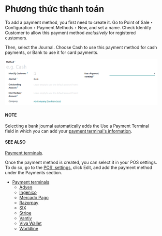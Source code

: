 # Phương thức thanh toán

To add a payment method, you first need to create it. Go to Point of Sale ‣
Configuration ‣ Payment Methods ‣ New, and set a name. Check Identify Customer to
allow this payment method *exclusively* for registered customers.

Then, select the Journal. Choose Cash to use this payment method for cash
payments, or Bank to use it for card payments.

![Creating a new payment method for a POS.](../../../.gitbook/assets/payment-method.png)

#### NOTE
Selecting a bank journal automatically adds the Use a Payment Terminal
field in which you can add your [payment terminal's information](applications/sales/point_of_sale/payment_methods/terminals.md).

#### SEE ALSO
[Payment terminals](applications/sales/point_of_sale/payment_methods/terminals.md).

Once the payment method is created, you can select it in your POS settings. To do so, go to the
[POS' settings](applications/sales/point_of_sale/configuration.md#configuration-settings), click Edit, and add the payment method
under the Payments section.

* [Payment terminals](applications/sales/point_of_sale/payment_methods/terminals.md)
  * [Adyen](applications/sales/point_of_sale/payment_methods/terminals/adyen.md)
  * [Ingenico](applications/sales/point_of_sale/payment_methods/terminals/ingenico.md)
  * [Mercado Pago](applications/sales/point_of_sale/payment_methods/terminals/mercado_pago.md)
  * [Razorpay](applications/sales/point_of_sale/payment_methods/terminals/razorpay.md)
  * [SIX](applications/sales/point_of_sale/payment_methods/terminals/six.md)
  * [Stripe](applications/sales/point_of_sale/payment_methods/terminals/stripe.md)
  * [Vantiv](applications/sales/point_of_sale/payment_methods/terminals/vantiv.md)
  * [Viva Wallet](applications/sales/point_of_sale/payment_methods/terminals/viva_wallet.md)
  * [Worldline](applications/sales/point_of_sale/payment_methods/terminals/worldline.md)
